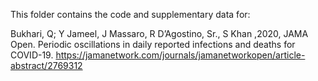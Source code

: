 This folder contains the code and supplementary data for:

Bukhari, Q; Y Jameel, J Massaro, R D’Agostino, Sr., S Khan ,2020, JAMA Open. Periodic oscillations in daily reported infections and deaths for COVID-19.  https://jamanetwork.com/journals/jamanetworkopen/article-abstract/2769312


